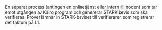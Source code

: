 En separat process (antingen en onlinetjänst eller intern till noden) som tar emot utgången av Kairo program och genererar STARK bevis som ska verifieras. Prover lämnar in STARK-beviset till verifieraren som registrerar det faktum på L1.